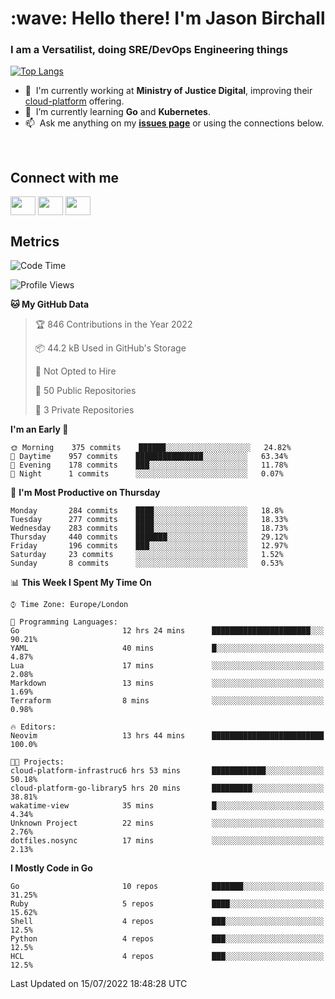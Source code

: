 <h1 align="left" id="jason-title">:wave: Hello there! I'm Jason Birchall</h1>
<h3 align="left">I am a Versatilist, doing SRE/DevOps Engineering things</h3>

[![Top Langs](https://github-readme-stats.vercel.app/api?username=jasonBirchall&show_icons=true&count_private=true&include_all_commits=true&theme=gruvbox)](https://github.com/anuraghazra/github-readme-stats)

- :office: &nbsp;I'm currently working at **Ministry of Justice Digital**, improving their [cloud-platform](https://github.com/ministryofjustice/cloud-platform) offering.
- :seedling: &nbsp;I’m currently learning **Go** and **Kubernetes**.
- :mailbox: &nbsp;Ask me anything on my **[issues page]** or using the connections below.


<br>

<h2>Connect with me</h2>
<p>
<a href="https://twitter.com/jsonBirchall" target="blank"><img align="center" src="https://cdn.jsdelivr.net/npm/simple-icons@3.0.1/icons/twitter.svg" alt="" height="30" width="40" /></a>
<a href="https://keybase.io/json0" target="blank"><img align="center" src="https://cdn.jsdelivr.net/npm/simple-icons@3.0.1/icons/keybase.svg" alt="" height="30" width="40" /></a>
<a href="https://www.reddit.com/user/kakorate" target="blank"><img align="center" src="https://cdn.jsdelivr.net/npm/simple-icons@3.0.1/icons/reddit.svg" alt="" height="30" width="40" /></a>
</p>

<h2>Metrics</h2>

<!--START_SECTION:waka-->
![Code Time](http://img.shields.io/badge/Code%20Time-0%20secs-blue)

![Profile Views](http://img.shields.io/badge/Profile%20Views-3-blue)

**🐱 My GitHub Data** 

> 🏆 846 Contributions in the Year 2022
 > 
> 📦 44.2 kB Used in GitHub's Storage 
 > 
> 🚫 Not Opted to Hire
 > 
> 📜 50 Public Repositories 
 > 
> 🔑 3 Private Repositories  
 > 
**I'm an Early 🐤** 

```text
🌞 Morning    375 commits    ██████░░░░░░░░░░░░░░░░░░░   24.82% 
🌆 Daytime    957 commits    ███████████████░░░░░░░░░░   63.34% 
🌃 Evening    178 commits    ███░░░░░░░░░░░░░░░░░░░░░░   11.78% 
🌙 Night      1 commits      ░░░░░░░░░░░░░░░░░░░░░░░░░   0.07%

```
📅 **I'm Most Productive on Thursday** 

```text
Monday       284 commits    ████░░░░░░░░░░░░░░░░░░░░░   18.8% 
Tuesday      277 commits    ████░░░░░░░░░░░░░░░░░░░░░   18.33% 
Wednesday    283 commits    ████░░░░░░░░░░░░░░░░░░░░░   18.73% 
Thursday     440 commits    ███████░░░░░░░░░░░░░░░░░░   29.12% 
Friday       196 commits    ███░░░░░░░░░░░░░░░░░░░░░░   12.97% 
Saturday     23 commits     ░░░░░░░░░░░░░░░░░░░░░░░░░   1.52% 
Sunday       8 commits      ░░░░░░░░░░░░░░░░░░░░░░░░░   0.53%

```


📊 **This Week I Spent My Time On** 

```text
⌚︎ Time Zone: Europe/London

💬 Programming Languages: 
Go                       12 hrs 24 mins      ██████████████████████░░░   90.21% 
YAML                     40 mins             █░░░░░░░░░░░░░░░░░░░░░░░░   4.87% 
Lua                      17 mins             ░░░░░░░░░░░░░░░░░░░░░░░░░   2.08% 
Markdown                 13 mins             ░░░░░░░░░░░░░░░░░░░░░░░░░   1.69% 
Terraform                8 mins              ░░░░░░░░░░░░░░░░░░░░░░░░░   0.98%

🔥 Editors: 
Neovim                   13 hrs 44 mins      █████████████████████████   100.0%

🐱‍💻 Projects: 
cloud-platform-infrastruc6 hrs 53 mins       ████████████░░░░░░░░░░░░░   50.18% 
cloud-platform-go-library5 hrs 20 mins       █████████░░░░░░░░░░░░░░░░   38.81% 
wakatime-view            35 mins             █░░░░░░░░░░░░░░░░░░░░░░░░   4.34% 
Unknown Project          22 mins             ░░░░░░░░░░░░░░░░░░░░░░░░░   2.76% 
dotfiles.nosync          17 mins             ░░░░░░░░░░░░░░░░░░░░░░░░░   2.13%

```

**I Mostly Code in Go** 

```text
Go                       10 repos            ███████░░░░░░░░░░░░░░░░░░   31.25% 
Ruby                     5 repos             ████░░░░░░░░░░░░░░░░░░░░░   15.62% 
Shell                    4 repos             ███░░░░░░░░░░░░░░░░░░░░░░   12.5% 
Python                   4 repos             ███░░░░░░░░░░░░░░░░░░░░░░   12.5% 
HCL                      4 repos             ███░░░░░░░░░░░░░░░░░░░░░░   12.5%

```



 Last Updated on 15/07/2022 18:48:28 UTC
<!--END_SECTION:waka-->

<!-- links -->

[issues page]: https://github.com/jasonBirchall/jasonBirchall/issues "jasonBirchall/issues"
